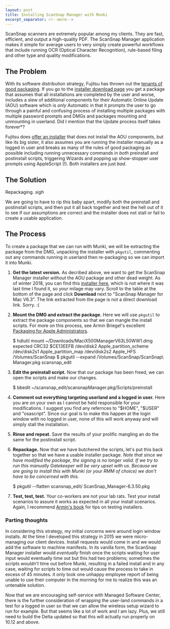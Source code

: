 ```yaml
---
layout: post
title: Installing ScanSnap Manager with Munki
excerpt_separator: <!--more-->
---
```


ScanSnap scanners are extremely popular among my clients. They are fast, efficient, and output a high-quality PDF. The ScanSnap Manager application makes it simple for average users to very simply create powerful workflows that include running OCR (Optical Character Recognition), rule-based filing and other type and quality modifications.

## The Problem

With its software distribution strategy, Fujitsu has thrown out the [tenants of good packaging][ten]. If you go to the [installer download page][a] you get a package that assumes that all installations are completed by the user and worse, includes a slew of additional components for their Automatic Online Update (AOU) software which is *only* Automatic in that it prompts the user to go through a painful and confusing process of installing multiple packages with multiple password prompts and DMGs and packages mounting and unmounting in userland. Did I mention that the Update process itself takes forever*?

Fujitsu does [offer an installer][b] that does not install the AOU components, but like its big sister, it also assumes you are running the installer manually as a logged in user and breaks as many of the rules of good packaging as possible including running unnecessary commands in *both* preinstall and postinstall scripts, triggering Wizards and popping up show-stopper user prompts using AppleScript (!). Both  installers are just *bad*.

## The Solution

Repackaging. *sigh*
<!--more-->
We are going to have to rip this baby apart, modify both the preinstall and postinstall scripts, and then put it all back together and test the hell out of it to see if our assumptions are correct and the installer does not stall or fail to create a usable application.

## The Process

To create a package that we can run with Munki, we will be extracting the package from the DMG, unpacking the installer with `pkgutil`, commenting out any commands running in userland then re-packaging so we can import it into Munki.

1. **Get the latest version.** As decribed above, we want to get the ScanSnap Manager installer *without* the AOU package and other dead weight. As of winter 2018, you can find this [installer here][b], which is not where it was last time I found it, so your milage may vary. Scroll to the table at the bottom of the page and click **Download** next to "ScanSnap Manager for Mac  V6.3". The link extracted from the page is not a direct download link. Sorry. :(
2. **Mount the DMG and extract the package.** Here we will use `pkgutil` to extract the package components so that we can mangle the install scripts. For more on this process, see Armin Briegel's excellent [Packaging for Apple Administrators][c].


	$ hdiutil mount ~/Downloads/MaciX500ManagerV63L50WW1.dmg
	expected   CRC32 $CE13EEFB
	/dev/disk2          	Apple_partition_scheme
	/dev/disk2s1        	Apple_partition_map
	/dev/disk2s2        	Apple_HFS                      	/Volumes/ScanSnap
	$ pkgutil --expand /Volumes/ScanSnap/ScanSnap\ Manager.pkg scansnap_edit


3. **Edit the preinstall script.** Now that our package has been freed, we can open the scripts and make our changes.

	$ bbedit ~/scansnap_edit/scansnapManager.pkg/Scripts/preinstall

4. **Comment out everything targeting userland and a logged in user.** Here you are on your own as I cannot be held responsible for your modifications. I suggest you find any refernces to "$HOME", "$USER" and "osascript". Since our goal is to make this happen at the login window with no logged in user, none of this will work anyway and will simply stall the installation.
5. **Rinse and repeat.** Save the results of your prolific mangling an do the same for the postinstall script.
6. **Repackage.** Now that we have butchered the scripts, let's put this back together so that we have a usable installer package. *Note that since we have modified the package, the signing is no longer valid. If we try to run this manually Gatekeeper will be very upset with us. Because we are going to install this with Munki (or your RMM of choice) we don't have to be concerned with this.*

	$ pkgutil --flatten scansnap_edit/ ScanSnap_Manager-6.3.50.pkg

7. **Test, test, test.** Your co-workers are not your lab rats. Test your install scenarios to assure it works as expected in all your install scenarios. Again, I recommend [Armin's book][c] for tips on testing installers.

### Parting thoughts

In considering this strategy, my initial concerns were around login window installs. At the time I developed this strategy in 2015 we were micro-managing our client devices. Install requests would come in and we would add the software to machine manifests. In its vanilla form, the ScanSnap Manager installer would _eventually_ finish once the scripts waiting for user input would eventually time out but this had two problems; sometimes the scripts _wouldn’t_ time out before Munki, resulting in a failed install and in any case, waiting for scripts to time out would cause the process to take in excess of 45 minutes. it only took one unhappy employee report of being unable to use their computer in the morning for me to realize this was an untenable solution.

Now that we are encouraging self-service with Managed Software Center, there is the further consideration of wrapping the user-land commands in a test for a logged in user so that we can allow the wireless setup wizard to run for example. But that seems like a lot of work and I am lazy. Plus, we still need to build the Delta updated so that this will actually run properly on 10.12 and above.


[ten]:https://www.afp548.com/2010/06/03/the-commandments-of-packaging-in-os-x/
[a]:http://www.fujitsu.com/global/support/products/computing/peripheral/scanners/scansnap/software/ix500m-setup.html
[b]:http://scansnap.fujitsu.com/global/dl/setup/m-ix500-inst.html?MODEL=5018
[c]:https://itunes.apple.com/us/book/packaging-for-apple-administrators/id1173928620?mt=11

